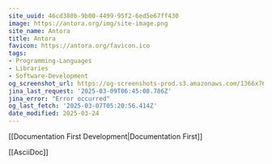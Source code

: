 ```yaml
---
site_uuid: 46cd380b-9b00-4499-95f2-6ed5e67ff430
image: https://antora.org/img/site-image.png
site_name: Antora
title: Antora
favicon: https://antora.org/favicon.ico
tags:
- Programming-Languages
- Libraries
- Software-Development
og_screenshot_url: https://og-screenshots-prod.s3.amazonaws.com/1366x768/80/false/de35d8d32628c5725b1ffe407b7e2248d13ee31bc6f83cff8c70fa823ad3c742.jpeg
jina_last_request: '2025-03-09T06:45:08.786Z'
jina_error: "Error occurred"
og_last_fetch: '2025-03-07T05:20:56.414Z'
date_modified: 2025-03-24
---
```




[[Documentation First Development|Documentation First]]

[[AsciiDoc]]
